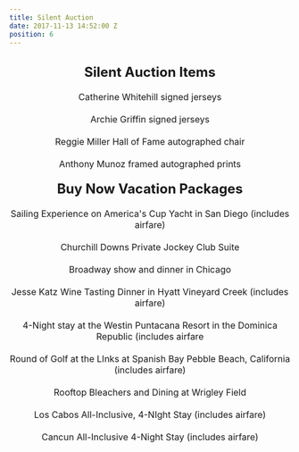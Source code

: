 ```yaml
---
title: Silent Auction
date: 2017-11-13 14:52:00 Z
position: 6
---
```


<html>
<br>
<div style="text-align: center;">
<b>
<font size="5">Silent Auction Items</font>
</b>
<div style="text-align: center;">
<font size="3">
<br>
Catherine Whitehill signed jerseys
<br>
<br>
Archie Griffin signed jerseys
<br>
<br>
Reggie Miller Hall of Fame autographed chair
<br>
<br>
Anthony Munoz framed autographed prints
<br>
<br>
<div style="text-align: center;">
<b>
<font size="5">Buy Now Vacation Packages</font>
</b>
<br>
<br>
<div style="text-align: center;">
<font size="3">
Sailing Experience on America's Cup Yacht in San Diego (includes airfare)
<br>
<br>
Churchill Downs Private Jockey Club Suite
<br>
<br>
Broadway show and dinner in Chicago
<br>
<br>
Jesse Katz Wine Tasting Dinner in Hyatt Vineyard Creek (includes airfare)
<br>
<br>
4-Night stay at the Westin Puntacana Resort in the Dominica Republic (includes airfare
<br>
<br>
Round of Golf at the LInks at Spanish Bay Pebble Beach, California (includes airfare)
<br>
<br>
Rooftop Bleachers and Dining at Wrigley Field
<br>
<br>
Los Cabos All-Inclusive, 4-NIght Stay (includes airfare)
<br>
<br>
Cancun All-Inclusive 4-Night Stay (includes airfare)


